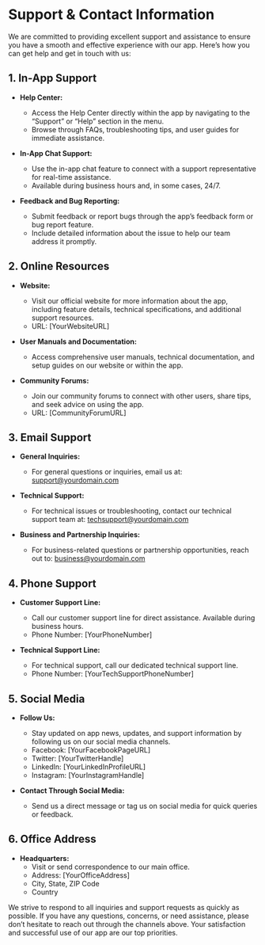 # Support & Contact Information

We are committed to providing excellent support and assistance to ensure you have a smooth and effective experience with our app. Here’s how you can get help and get in touch with us:

## 1. In-App Support

- **Help Center:**
  - Access the Help Center directly within the app by navigating to the “Support” or “Help” section in the menu.
  - Browse through FAQs, troubleshooting tips, and user guides for immediate assistance.

- **In-App Chat Support:**
  - Use the in-app chat feature to connect with a support representative for real-time assistance.
  - Available during business hours and, in some cases, 24/7.

- **Feedback and Bug Reporting:**
  - Submit feedback or report bugs through the app’s feedback form or bug report feature.
  - Include detailed information about the issue to help our team address it promptly.

## 2. Online Resources

- **Website:**
  - Visit our official website for more information about the app, including feature details, technical specifications, and additional support resources.
  - URL: [YourWebsiteURL]

- **User Manuals and Documentation:**
  - Access comprehensive user manuals, technical documentation, and setup guides on our website or within the app.

- **Community Forums:**
  - Join our community forums to connect with other users, share tips, and seek advice on using the app.
  - URL: [CommunityForumURL]

## 3. Email Support

- **General Inquiries:**
  - For general questions or inquiries, email us at: support@yourdomain.com

- **Technical Support:**
  - For technical issues or troubleshooting, contact our technical support team at: techsupport@yourdomain.com

- **Business and Partnership Inquiries:**
  - For business-related questions or partnership opportunities, reach out to: business@yourdomain.com

## 4. Phone Support

- **Customer Support Line:**
  - Call our customer support line for direct assistance. Available during business hours.
  - Phone Number: [YourPhoneNumber]

- **Technical Support Line:**
  - For technical support, call our dedicated technical support line.
  - Phone Number: [YourTechSupportPhoneNumber]

## 5. Social Media

- **Follow Us:**
  - Stay updated on app news, updates, and support information by following us on our social media channels.
  - Facebook: [YourFacebookPageURL]
  - Twitter: [YourTwitterHandle]
  - LinkedIn: [YourLinkedInProfileURL]
  - Instagram: [YourInstagramHandle]

- **Contact Through Social Media:**
  - Send us a direct message or tag us on social media for quick queries or feedback.

## 6. Office Address

- **Headquarters:**
  - Visit or send correspondence to our main office.
  - Address: [YourOfficeAddress]
  - City, State, ZIP Code
  - Country

We strive to respond to all inquiries and support requests as quickly as possible. If you have any questions, concerns, or need assistance, please don’t hesitate to reach out through the channels above. Your satisfaction and successful use of our app are our top priorities.
